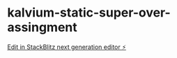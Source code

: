 # kalvium-static-super-over-assingment

[Edit in StackBlitz next generation editor ⚡️](https://stackblitz.com/~/github.com/Alphamikey23/kalvium-static-super-over-assingment)